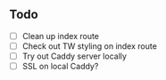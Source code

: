 ## Todo
- [ ] Clean up index route
- [ ] Check out TW styling on index route
- [ ] Try out Caddy server locally
- [ ] SSL on local Caddy?